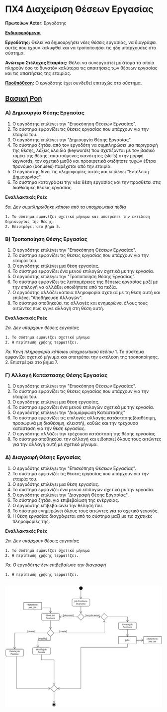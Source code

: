 # ΠΧ4 Διαχείριση Θέσεων Εργασίας

**Πρωτεύων Actor**: Εργοδότης

<u>**Ενδιαφερόμενοι**</u>

**Εργοδότης:** Θέλει να δημιουργήσει νέες θέσεις εργασίας, να διαγράψει αυτές που έχουν καλυφθεί και να τροποποιήσει τις ήδη υπάρχουσες στο σύστημα.

**Ανώτερο Στέλεχος Εταιρίας:** Θέλει να συνεργαστεί με άτομα τα οποία πληρούν όσο το δυνατόν καλύτερα τις απαιτήσεις των θέσεων εργασίας και τις απαιτήσεις της εταιρίας.

<u>**Προϋπόθεση</u>:** Ο εργοδότης έχει συνδεθεί επιτυχώς στο σύστημα.


## <u>Βασική Ροή</u>

### Α) Δημιουργία Θέσης Εργασίας

1. Ο εργοδότης επιλέγει την "Επισκόπηση Θέσεων Εργασίας".
2. Το σύστημα εμφανίζει τις θέσεις εργασίας που υπάρχουν για την εταιρία του.
3. Ο εργοδότης επιλέγει την "Δημιουργία Θέσης Εργασίας".
4. Το σύστημα ζητάει από τον εργοδότη να συμπληρώσει μια περιγραφή της θέσης, λέξεις κλειδιά (keywords) που σχετίζονται με τον βασικό τομέα της θέσης, απαιτούμενες ικανότητες (skills) στην μορφή keywords, τον σχετικό μισθό και προαιρετικά οτιδήποτε τυχών έξτρα προνόμιο (bonuses) παρέχεται από την εταιρία.
5. Ο εργοδότης δίνει τις πληροφορίες αυτές και επιλέγει "Εκτέλεση Δημιουργίας".
6. Το σύστημα καταγράφει την νέα θέση εργασίας και την προσθέτει στις διαθέσιμες θέσεις εργασίας. 


**Εναλλακτικές Ροές**

*5α. Δεν συμπληρώθηκε κάποιο από τα υποχρεωτικά πεδία* 

    1. Το σύστημα εμφανίζει σχετικό μήνυμα και αποτρέπει την εκτέλεση δημιουργίας της θέσης.
    2. Επιστρέφει στο βήμα 5.

### Β) Τροποποίηση Θέσης Εργασίας

1. Ο εργοδότης επιλέγει την "Επισκόπηση Θέσεων Εργασίας".
2. Το σύστημα εμφανίζει τις θέσεις εργασίας που υπάρχουν για την εταιρία του.
3. Ο εργοδότης επιλέγει μια θέση εργασίας.
4. Το σύστημα εμφανίζει ένα μενού επιλογών σχετικά με την εργασία.
5. Ο εργοδότης επιλέγει την "Τροποποίηση Θέσης Εργασίας".
6. Το σύστημα εμφανίζει τις λεπτομέρειες της θέσεως εργασίας μαζί με την επιλογή να αλλάξει οποιδήποτε από τα πεδία.
7. Ο εργοδότης αλλάζει κάποια πληροφορία σχετικά με τη θέση αυτή και επιλέγει "Αποθήκευση Αλλαγών".
8. Το σύστημα αποθηκεύει τις αλλαγές και ενημερώνει όλους τους αιτώντες πως έγινε αλλαγή στη θέση αυτή.

**Εναλλακτικές Ροές**

*2α. Δεν υπάρχουν θέσεις εργασίας* 

    1. Το σύστημα εμφανίζει σχετικό μήνυμα
    2. Η περίπτωση χρήσης τερματίζει.  


*7α. Κενή πληροφορία κάποιου υποχρεωτικού πεδίου* 
    1. Το σύστημα εμφανίζει σχετικό μήνυμα και αποτρέπει την εκτέλεση της τροποποίησης.
    2. Επιστρέφει στο βήμα 7.


### Γ) Αλλαγή Κατάστασης Θέσης Εργασίας

1. Ο εργοδότης επιλέγει την "Επισκόπηση Θέσεων Εργασίας".
2. Το σύστημα εμφανίζει τις θέσεις εργασίας που υπάρχουν για την εταιρία του.
3. Ο εργοδότης επιλέγει μια θέση εργασίας.
4. Το σύστημα εμφανίζει ένα μενού επιλογών σχετικά με την εργασία.
5. Ο εργοδότης επιλέγει την "Διαμόρφωση Κατάστασης"
6. Το σύστημα εμφανίζει τις επιλογές αλλαγής κατάστασης(διαθέσιμη, προσωρινά μη διαθέσιμη, κλειστή), καθώς και την τρέχουσα κατάσταση για την θέση εργασίας.
7. Ο εργοδότης αλλάζει την τρέχουσα κατάσταση της θέσης εργασίας.
8. Το σύστημα αποθηκεύει την αλλαγή και ειδοποιεί όλους τους αιτώντες για την αλλαγή αυτή με σχετικό μήνυμα.



### Δ) Διαγραφή Θέσης Εργασίας

1. Ο εργοδότης επιλέγει την "Επισκόπηση Θέσεων Εργασίας".
2. Το σύστημα εμφανίζει τις θέσεις εργασίας που υπάρχουν για την εταιρία του.
3. Ο εργοδότης επιλέγει μια θέση εργασίας.
4. Το σύστημα εμφανίζει ένα μενού επιλογών σχετικά με την εργασία.
5. Ο εργοδότης επιλέγει την "Διαγραφή Θέσης Εργασίας".
6. Το σύστημα ζητάει για επιβεβαίωση της ενέργειας.
7. Ο εργοδότης επιβεβαιώνει την θέλησή του.
8. Το σύστημα ενημερώνει όλους τους αιτώντες για το σχετικό γεγονός.
9. Η θέση εργασίας διαγράφεται από το σύστημα μαζί με τις σχετικές πληροφορίες της.

**Εναλλακτικές Ροές**

*2α. Δεν υπάρχουν θέσεις εργασίας* 

    1. Το σύστημα εμφανίζει σχετικό μήνυμα
    2. Η περίπτωση χρήσης τερματίζει.  

*7α. Ο εργοδότης δεν επιβεβαίωσε την διαγραφή* 

    1. Η περίπτωση χρήσης τερματίζει.  


## ![Activity Diagram](docs/../../images/activity-manage-job-positions.png)